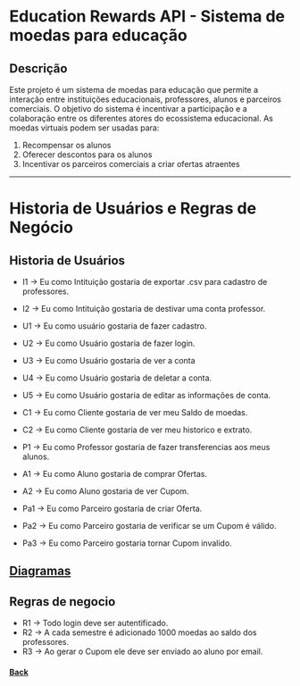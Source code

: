 # Education Rewards API - Sistema de moedas para educação

## Descrição

Este projeto é um sistema de moedas para educação que permite a interação entre instituições educacionais, professores, alunos e parceiros comerciais. O objetivo do sistema é incentivar a participação e a colaboração entre os diferentes atores do ecossistema educacional. As moedas virtuais podem ser usadas para:

1. Recompensar os alunos
2. Oferecer descontos para os alunos
3. Incentivar os parceiros comerciais a criar ofertas atraentes

---

# Historia de Usuários e Regras de Negócio

## Historia de Usuários
- I1 -> Eu como Intituição gostaria de exportar .csv para cadastro de professores.
- I2 -> Eu como Intituição gostaria de destivar uma conta professor.

- U1 -> Eu como usuário gostaria de fazer cadastro.
- U2 -> Eu como Usuário gostaria de fazer login.
- U3 -> Eu como Usuário gostaria de ver a conta
- U4 -> Eu como Usuário gostaria de deletar a conta.
- U5 -> Eu como Usuário gostaria de editar as informações de conta.

- C1 -> Eu como Cliente gostaria de ver meu Saldo de moedas.
- C2 -> Eu como Cliente gostaria de ver meu historico e extrato.

- P1 -> Eu como Professor gostaria de fazer transferencias aos meus alunos.

- A1 -> Eu como Aluno gostaria de comprar Ofertas.
- A2 -> Eu como Aluno gostaria de ver Cupom.

- Pa1 -> Eu como Parceiro gostaria de criar Oferta.
- Pa2 -> Eu como Parceiro gostaria de verificar se um Cupom é válido.
- Pa3 -> Eu como Parceiro gostaria tornar Cupom invalido.

## [Diagramas](./docs/docs.md/#diagramas)

## Regras de negocio
- R1 -> Todo login deve ser autentificado.
- R2 -> A cada semestre é adicionado 1000 moedas ao saldo dos professores. 
- R3 -> Ao gerar o Cupom ele deve ser enviado ao aluno por email.

#### [Back](#sumário)
